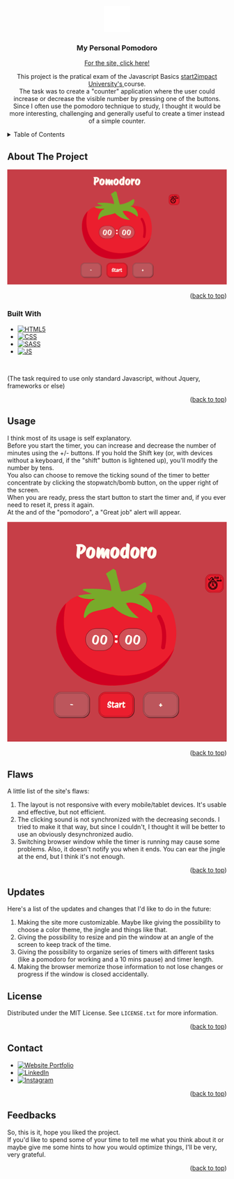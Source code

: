 <!-- Improved compatibility of back to top link: See: https://github.com/othneildrew/Best-README-Template/pull/73 -->
<a name="readme-top"></a>
<!--
*** Thanks for checking out the Best-README-Template. If you have a suggestion
*** that would make this better, please fork the repo and create a pull request
*** or simply open an issue with the tag "enhancement".
*** Don't forget to give the project a star!
*** Thanks again! Now go create something AMAZING! :D
-->



<!-- PROJECT SHIELDS -->
<!--
*** I'm using markdown "reference style" links for readability.
*** Reference links are enclosed in brackets [ ] instead of parentheses ( ).
*** See the bottom of this document for the declaration of the reference variables
*** for contributors-url, forks-url, etc. This is an optional, concise syntax you may use.
*** https://www.markdownguide.org/basic-syntax/#reference-style-links
-->

<!-- PROJECT LOGO -->
<br />
<div align="center">
  <a href="https://github.com/LonneWW/pomodoro">
    <img src="/assets/img/logo.png" alt="Logo" width="60" height="60">
  </a>

<h3 align="center">My Personal Pomodoro</h3>

[For the site, click here!](https://lonneww.github.io/pomodoro/)

  <p align="center">
    This project is the pratical exam of the Javascript Basics <a href="https://www.start2impact.it"> start2impact University's </a> course. </br>
    The task was to create a "counter" application where the user could increase or decrease the visible number by pressing one of the buttons.
     Since I often use the pomodoro technique to study, I thought it would be more interesting, challenging and generally useful to create a timer instead of a simple counter.
  </p>
</div>




<!-- TABLE OF CONTENTS -->
<details>
  <summary>Table of Contents</summary>
  <ol>
    <li>
      <a href="#about-the-project">About The Project</a>
      <ul>
        <li><a href="#built-with">Built With</a></li>
      </ul>
    </li>
    <li><a href="#usage">Usage</a></li>
    <li><a href="#flaws">Flaws</a></li>
    <li><a href="#updates">Updates</a></li>
    <li><a href="#license">License</a></li>
    <li><a href="#contact">Contact</a></li>
    <li><a href="#feedbacks">Feedbacks</a></li>
  </ol>
</details>



<!-- ABOUT THE PROJECT -->
## About The Project

![Website Image](assets/img/ogImage.png)

<p align="right">(<a href="#readme-top">back to top</a>)</p>



### Built With

* [![HTML5][html-badge]][html-url]
* [![CSS][css-badge]][css-url]
* [![SASS][sass-badge]][sass-url]
* [![JS][js-badge]][js-url]


  
</br>

(The task required to use only standard Javascript, without Jquery, frameworks or else)

<p align="right">(<a href="#readme-top">back to top</a>)</p>



<!-- USAGE EXAMPLES -->
## Usage

I think most of its usage is self explanatory. </br>
Before you start the timer, you can increase and decrease the number of minutes using the +/- buttons. If you hold the Shift key (or, with devices without a keyboard, if the "shift" button is lightened up), you'll modify the number by tens. </br>
You also can choose to remove the ticking sound of the timer to better concentrate by clicking the stopwatch/bomb button, on the upper right of the screen. </br>
When you are ready, press the start button to start the timer and, if you ever need to reset it, press it again. </br>
At the and of the "pomodoro", a "Great job" alert will appear.

![Website Preview](assets/img/preview.png)

<p align="right">(<a href="#readme-top">back to top</a>)</p>



<!-- FLAWS -->
## Flaws

A little list of the site's flaws:
1. The layout is not responsive with every mobile/tablet devices. It's usable and effective, but not efficient.
2. The clicking sound is not synchronized with the decreasing seconds. I tried to make it that way, but since I couldn't, I thought it will be better to use an obviously desynchronized audio.
3. Switching browser window while the timer is running may cause some problems. Also, it doesn't notify you when it ends. You can ear the jingle at the end, but I think it's not enough.

<p align="right">(<a href="#readme-top">back to top</a>)</p>

<!-- UPDATES -->
## Updates

Here's a list of the updates and changes that I'd like to do in the future:
1. Making the site more customizable. Maybe like giving the possibility to choose a color theme, the jingle and things like that.
2. Giving the possibility to resize and pin the window at an angle of the screen to keep track of the time.
3. Giving the possibility to organize series of timers with different tasks (like a pomodoro for working and a 10 mins pause) and timer length.
4. Making the browser memorize those information to not lose changes or progress if the window is closed accidentally.

<!-- LICENSE -->
## License

Distributed under the MIT License. See `LICENSE.txt` for more information.

<p align="right">(<a href="#readme-top">back to top</a>)</p>



<!-- CONTACT -->
## Contact

* [![Website Portfolio][site-badge]][site-url]
* [![LinkedIn][linkedin-shield]][linkedin-url]
* [![Instagram][instagram-shield]][instagram-url]


<p align="right">(<a href="#readme-top">back to top</a>)</p>



<!-- FEEDBACKS -->
## Feedbacks

So, this is it, hope you liked the project. </br>
If you'd like to spend some of your time to tell me what you think about it or maybe give me some hints to how you would optimize things, I'll be very, very grateful.

<p align="right">(<a href="#readme-top">back to top</a>)</p>


[html-badge]: https://img.shields.io/badge/HTML-grey?style=flat&logo=html5&logoColor=%23E34F26
[html-url]: https://html.it
[css-badge]: https://img.shields.io/badge/CSS-grey?style=flat&logo=css3&logoColor=%231572B6
[css-url]: https://www.w3schools.com/css/
[sass-badge]: https://img.shields.io/badge/SASS-grey?style=flat&logo=sass&logoColor=%23CC6699
[sass-url]: https://sass-lang.com
[js-badge]: https://img.shields.io/badge/Javascript-grey?style=flat&logo=javascript&logoColor=%23F7DF1E
[js-url]: https://www.w3schools.com/js/

[site-badge]: https://img.shields.io/badge/Website-grey?style=flat
[site-url]: https://lonneww.github.io/portfolio/
[instagram-shield]: https://img.shields.io/badge/Instagram-grey?style=flat&logo=instagram&logoColor=%23E4405F
[instagram-url]: https://instagram.com/samuelbaz?igshid=MzNlNGNkZWQ4Mg==
[linkedin-shield]: https://img.shields.io/badge/Linkedin-grey?style=flat&logo=linkedin&logoColor=%230A66C2
[linkedin-url]: https://www.linkedin.com/in/samuel-barbieri-100886208/

